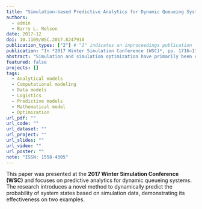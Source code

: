 ```yaml
---
title: "Simulation-based Predictive Analytics for Dynamic Queueing Systems"
authors:
  - admin
  - Barry L. Nelson
date: 2017-12
doi: 10.1109/WSC.2017.8247910
publication_types: ["2"] # "2" indicates an inproceedings publication
publication: "In *2017 Winter Simulation Conference (WSC)*, pp. 1716–1727"
abstract: "Simulation and simulation optimization have primarily been used for static system design problems based on long-run average performance measures. Control or policy-based optimization has been a weakness, because it requires a way to predict future behavior based on current state and time information. This work is a first step in that direction with a focus on congestion measures for queueing systems. The idea is to fit predictive models to dynamic sample paths of the system state from a detailed simulation. We propose a two-step method to dynamically predict the probability that the system state belongs to a certain subset and test the performance of this method on two examples."
featured: false
projects: []
tags: 
  - Analytical models
  - Computational modeling
  - Data models
  - Logistics
  - Predictive models
  - Mathematical model
  - Optimization
url_pdf: ""
url_code: ""
url_dataset: ""
url_project: ""
url_slides: ""
url_video: ""
url_poster: ""
note: "ISSN: 1558-4305"
---
```


This paper was presented at the **2017 Winter Simulation Conference (WSC)** and focuses on predictive analytics for dynamic queueing systems. The research introduces a novel method to dynamically predict the probability of system states based on simulation data, demonstrating its effectiveness on two examples.